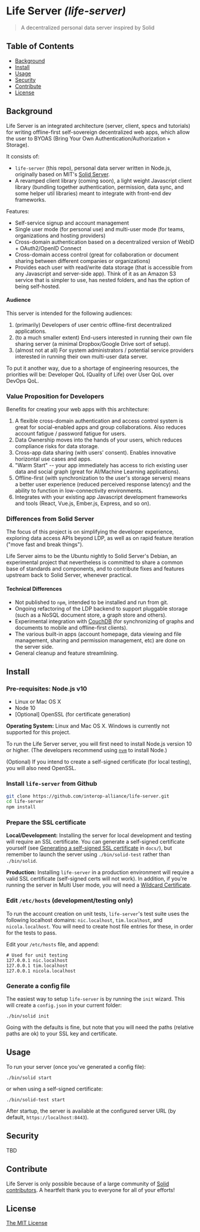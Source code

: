 # Life Server _(life-server)_

> A decentralized personal data server inspired by Solid

## Table of Contents

- [Background](#background)
- [Install](#install)
- [Usage](#usage)
- [Security](#security)
- [Contribute](#contribute)
- [License](#license)

## Background

Life Server is an integrated architecture (server, client, specs
and tutorials) for writing offline-first self-sovereign decentralized web apps,
which allow the user to BYOAS (Bring Your Own Authentication/Authorization +
Storage).

It consists of:

* `life-server` (this repo), personal data server written in Node.js, originally
  based on MIT's [Solid Server](https://github.com/solid/node-solid-server).
* A revamped client library (coming soon), a light
  weight Javascript client library (bundling together authentication, permission,
  data sync, and some helper util libraries) meant to integrate with front-end
  dev frameworks.

Features:

* Self-service signup and account management
* Single user mode (for personal use) and multi-user mode (for teams,
  organizations and hosting providers)
* Cross-domain authentication based on a decentralized version of WebID +
  OAuth2/OpenID Connect
* Cross-domain access control (great for collaboration or document sharing
  between different companies or organizations)
* Provides each user with read/write data storage (that is accessible from any
  Javascript and server-side app). Think of it as an Amazon S3 service that is
  simpler to use, has nested folders, and has the option of being self-hosted.

#### Audience

This server is intended for the following audiences:

1. (primarily) Developers of user centric offline-first decentralized applications.
1. (to a much smaller extent) End-users interested in running their own file
   sharing server (a minimal Dropbox/Google Drive sort of setup).
1. (almost not at all) For system administrators / potential service providers
   interested in running their own multi-user data server.

To put it another way, due to a shortage of engineering resources, the
priorities will be: Developer QoL (Quality of Life) over User QoL over DevOps QoL.

### Value Proposition for Developers

Benefits for creating your web apps with this architecture:

1. A flexible cross-domain authentication and access control system is great for
   social-enabled apps and group collaborations. Also reduces account fatigue /
   password fatigue for users.
1. Data Ownership moves into the hands of your users, which reduces
   compliance risks for data storage.
1. Cross-app data sharing (with users' consent). Enables innovative horizontal
   use cases and apps.
1. "Warm Start" -- your app immediately has access to rich existing user data
   and social graph (great for AI/Machine Learning applications).
1. Offline-first (with synchronization to the user's storage servers) means
   a better user experience (reduced perceived response latency) and the ability
   to function in low-connectivity environments.
1. Integrates with your existing app Javascript development frameworks and tools
   (React, Vue.js, Ember.js, Express, and so on).

### Differences from Solid Server

The focus of this project is on simplifying the developer experience, exploring
data access APIs beyond LDP, as well as on rapid feature iteration ("move fast
and break things").

Life Server aims to be the Ubuntu nightly to Solid Server's Debian, an
experimental project that nevertheless is committed to share
a common base of standards and components, and to contribute fixes and features
upstream back to Solid Server, whenever practical.

#### Technical Differences

* Not published to `npm`, intended to be installed and run from git.
* Ongoing refactoring of the LDP backend to support pluggable storage (such as
  a NoSQL document store, a graph store and others).
* Experimental integration with [CouchDB](http://docs.couchdb.org/en/latest/intro/)
  (for synchronizing of graphs and documents to mobile and offline-first clients).
* The various built-in apps (account homepage, data viewing and file management,
  sharing and permission management, etc) are done on the server side.
* General cleanup and feature streamlining.

## Install

### Pre-requisites: Node.js v10

* Linux or Mac OS X
* Node 10
* [Optional] OpenSSL (for certificate generation)

**Operating System:** Linux and Mac OS X. Windows is currently not supported
for this project.

To run the Life Server server, you will first need to install
Node.js version 10 or higher. (The developers recommend using
[`nvm`](https://github.com/creationix/nvm) to install Node.)

(Optional) If you intend to create a self-signed certificate (for local testing),
you will also need OpenSSL.

### Install `life-server` from Github

```bash
git clone https://github.com/interop-alliance/life-server.git
cd life-server
npm install
```

### Prepare the SSL certificate

**Local/Development:** Installing the server for local development and testing
will require an SSL certificate. You can generate a self-signed certificate
yourself (see [Generating a self-signed SSL certificate](docs/ssl-certificates.md)
in `docs/`), but remember to launch the server using `./bin/solid-test` rather
than `./bin/solid`.

**Production:** Installing `life-server` in a production environment will
require a valid SSL certificate (self-signed certs will not work). In addition,
if you're running the server in Multi User mode, you will need a
[Wildcard Certificate](https://en.wikipedia.org/wiki/Wildcard_certificate).

### Edit `/etc/hosts` (development/testing only)

To run the account creation on unit tests, `life-server`'s test suite
uses the following localhost domains: `nic.localhost`, `tim.localhost`, and
`nicola.localhost`. You will need to create host file entries for these, in
order for the tests to pass.

Edit your `/etc/hosts` file, and append:

```
# Used for unit testing
127.0.0.1 nic.localhost
127.0.0.1 tim.localhost
127.0.0.1 nicola.localhost
```

### Generate a config file

The easiest way to setup `life-server` is by running the `init` wizard.
This will create a `config.json` in your current folder:

```
./bin/solid init
```

Going with the defaults is fine, but note that you will need the paths
(relative paths are ok) to your SSL key and certificate.

## Usage

To run your server (once you've generated a config file):

```
./bin/solid start
```

or when using a self-signed certificate:

```
./bin/solid-test start
```

After startup, the server is available at the configured server URL (by default,
`https://localhost:8443`).

## Security

TBD

## Contribute

Life Server is only possible because of a large community of [Solid contributors](https://github.com/solid/node-solid-server/blob/master/CONTRIBUTORS.md).
A heartfelt thank you to everyone for all of your efforts!

## License

[The MIT License](LICENSE.md)
